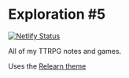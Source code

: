 # Exploration \#5

[![Netlify Status](https://api.netlify.com/api/v1/badges/3ecf8133-3fc8-4617-82d0-f8a39b84b843/deploy-status)](https://app.netlify.com/sites/critic-whistles-17050/deploys)

All of my TTRPG notes and games.

Uses the [Relearn theme](https://mcshelby.github.io/hugo-theme-relearn/introduction/quickstart/index.html)
